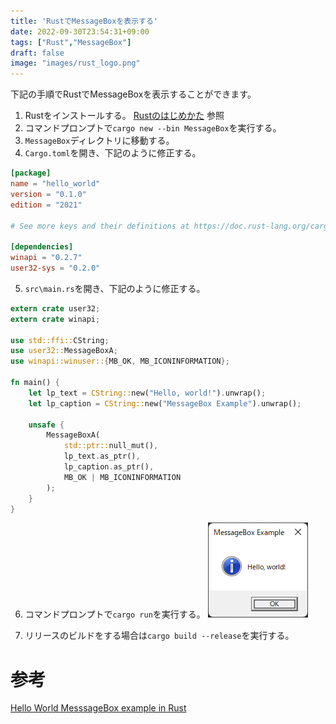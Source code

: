 ```yaml
---
title: 'RustでMessageBoxを表示する'
date: 2022-09-30T23:54:31+09:00
tags: ["Rust","MessageBox"]
draft: false
image: "images/rust_logo.png"
---
```


下記の手順でRustでMessageBoxを表示することができます。

1. Rustをインストールする。 [Rustのはじめかた](https://kenji.blog/posts/rust%E3%81%AE%E3%81%AF%E3%81%98%E3%82%81%E3%81%8B%E3%81%9F/) 参照
2. コマンドプロンプトで`cargo new --bin MessageBox`を実行する。
3. `MessageBox`ディレクトリに移動する。
4. `Cargo.toml`を開き、下記のように修正する。

```toml
[package]
name = "hello_world"
version = "0.1.0"
edition = "2021"

# See more keys and their definitions at https://doc.rust-lang.org/cargo/reference/manifest.html

[dependencies]
winapi = "0.2.7"
user32-sys = "0.2.0"
```

5. `src\main.rs`を開き、下記のように修正する。
```main.rs
extern crate user32;
extern crate winapi;

use std::ffi::CString;
use user32::MessageBoxA;
use winapi::winuser::{MB_OK, MB_ICONINFORMATION};

fn main() {
    let lp_text = CString::new("Hello, world!").unwrap();
    let lp_caption = CString::new("MessageBox Example").unwrap();

    unsafe {
        MessageBoxA(
            std::ptr::null_mut(),
            lp_text.as_ptr(),
            lp_caption.as_ptr(),
            MB_OK | MB_ICONINFORMATION
        );
    }
}
```

6. コマンドプロンプトで`cargo run`を実行する。
   ![img.png](img.png)

7. リリースのビルドをする場合は`cargo build --release`を実行する。


# 参考
[Hello World MesssageBox example in Rust](https://wesleywiser.github.io/post/rust-windows-messagebox-hello-world/)